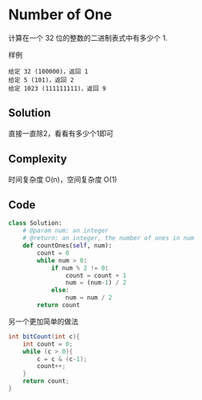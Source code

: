 # Number of One

计算在一个 32 位的整数的二进制表式中有多少个 1.

样例

    给定 32 (100000)，返回 1
    给定 5 (101)，返回 2
    给定 1023 (111111111)，返回 9

## Solution

直接一直除2，看看有多少个1即可

## Complexity

时间复杂度 O(n)，空间复杂度 O(1)

## Code

```python
class Solution:
    # @param num: an integer
    # @return: an integer, the number of ones in num
    def countOnes(self, num):
        count = 0
        while num > 0:
            if num % 2 != 0:
                count = count + 1
                num = (num-1) / 2
            else:
                num = num / 2
        return count
```

另一个更加简单的做法

```java
int bitCount(int c){
	int count = 0;
	while (c > 0){
		c = c & (c-1);
		count++;
	}
	return count;
}
```


